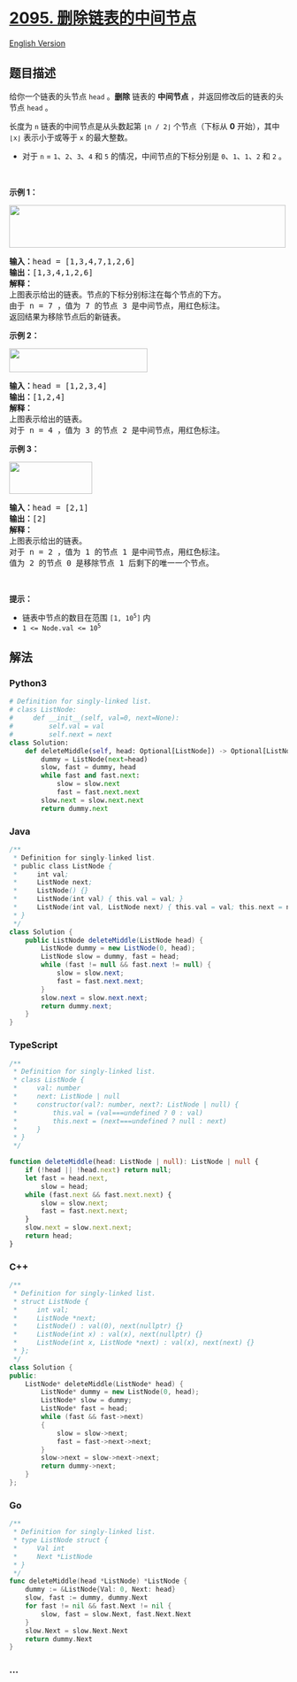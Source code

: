 # [2095. 删除链表的中间节点](https://leetcode.cn/problems/delete-the-middle-node-of-a-linked-list)

[English Version](/solution/2000-2099/2095.Delete%20the%20Middle%20Node%20of%20a%20Linked%20List/README_EN.md)

## 题目描述

<!-- 这里写题目描述 -->

<p>给你一个链表的头节点 <code>head</code> 。<strong>删除</strong> 链表的 <strong>中间节点</strong> ，并返回修改后的链表的头节点 <code>head</code> 。</p>

<p>长度为 <code>n</code> 链表的中间节点是从头数起第 <code>⌊n / 2⌋</code> 个节点（下标从 <strong>0</strong> 开始），其中 <code>⌊x⌋</code> 表示小于或等于 <code>x</code> 的最大整数。</p>

<ul>
	<li>对于 <code>n</code> = <code>1</code>、<code>2</code>、<code>3</code>、<code>4</code> 和 <code>5</code> 的情况，中间节点的下标分别是 <code>0</code>、<code>1</code>、<code>1</code>、<code>2</code> 和 <code>2</code> 。</li>
</ul>

<p>&nbsp;</p>

<p><strong>示例 1：</strong></p>

<p><img alt="" src="https://fastly.jsdelivr.net/gh/doocs/leetcode@main/solution/2000-2099/2095.Delete%20the%20Middle%20Node%20of%20a%20Linked%20List/images/eg1drawio.png" style="width: 500px; height: 77px;" /></p>

<pre>
<strong>输入：</strong>head = [1,3,4,7,1,2,6]
<strong>输出：</strong>[1,3,4,1,2,6]
<strong>解释：</strong>
上图表示给出的链表。节点的下标分别标注在每个节点的下方。
由于 n = 7 ，值为 7 的节点 3 是中间节点，用红色标注。
返回结果为移除节点后的新链表。 
</pre>

<p><strong>示例 2：</strong></p>

<p><img alt="" src="https://fastly.jsdelivr.net/gh/doocs/leetcode@main/solution/2000-2099/2095.Delete%20the%20Middle%20Node%20of%20a%20Linked%20List/images/eg2drawio.png" style="width: 250px; height: 43px;" /></p>

<pre>
<strong>输入：</strong>head = [1,2,3,4]
<strong>输出：</strong>[1,2,4]
<strong>解释：</strong>
上图表示给出的链表。
对于 n = 4 ，值为 3 的节点 2 是中间节点，用红色标注。
</pre>

<p><strong>示例 3：</strong></p>

<p><img alt="" src="https://fastly.jsdelivr.net/gh/doocs/leetcode@main/solution/2000-2099/2095.Delete%20the%20Middle%20Node%20of%20a%20Linked%20List/images/eg3drawio.png" style="width: 150px; height: 58px;" /></p>

<pre>
<strong>输入：</strong>head = [2,1]
<strong>输出：</strong>[2]
<strong>解释：</strong>
上图表示给出的链表。
对于 n = 2 ，值为 1 的节点 1 是中间节点，用红色标注。
值为 2 的节点 0 是移除节点 1 后剩下的唯一一个节点。</pre>

<p>&nbsp;</p>

<p><strong>提示：</strong></p>

<ul>
	<li>链表中节点的数目在范围 <code>[1, 10<sup>5</sup>]</code> 内</li>
	<li><code>1 &lt;= Node.val &lt;= 10<sup>5</sup></code></li>
</ul>

## 解法

<!-- 这里可写通用的实现逻辑 -->

<!-- tabs:start -->

### **Python3**

<!-- 这里可写当前语言的特殊实现逻辑 -->

```python
# Definition for singly-linked list.
# class ListNode:
#     def __init__(self, val=0, next=None):
#         self.val = val
#         self.next = next
class Solution:
    def deleteMiddle(self, head: Optional[ListNode]) -> Optional[ListNode]:
        dummy = ListNode(next=head)
        slow, fast = dummy, head
        while fast and fast.next:
            slow = slow.next
            fast = fast.next.next
        slow.next = slow.next.next
        return dummy.next
```

### **Java**

<!-- 这里可写当前语言的特殊实现逻辑 -->

```java
/**
 * Definition for singly-linked list.
 * public class ListNode {
 *     int val;
 *     ListNode next;
 *     ListNode() {}
 *     ListNode(int val) { this.val = val; }
 *     ListNode(int val, ListNode next) { this.val = val; this.next = next; }
 * }
 */
class Solution {
    public ListNode deleteMiddle(ListNode head) {
        ListNode dummy = new ListNode(0, head);
        ListNode slow = dummy, fast = head;
        while (fast != null && fast.next != null) {
            slow = slow.next;
            fast = fast.next.next;
        }
        slow.next = slow.next.next;
        return dummy.next;
    }
}
```

### **TypeScript**

<!-- 这里可写当前语言的特殊实现逻辑 -->

```ts
/**
 * Definition for singly-linked list.
 * class ListNode {
 *     val: number
 *     next: ListNode | null
 *     constructor(val?: number, next?: ListNode | null) {
 *         this.val = (val===undefined ? 0 : val)
 *         this.next = (next===undefined ? null : next)
 *     }
 * }
 */

function deleteMiddle(head: ListNode | null): ListNode | null {
    if (!head || !head.next) return null;
    let fast = head.next,
        slow = head;
    while (fast.next && fast.next.next) {
        slow = slow.next;
        fast = fast.next.next;
    }
    slow.next = slow.next.next;
    return head;
}
```

### **C++**

```cpp
/**
 * Definition for singly-linked list.
 * struct ListNode {
 *     int val;
 *     ListNode *next;
 *     ListNode() : val(0), next(nullptr) {}
 *     ListNode(int x) : val(x), next(nullptr) {}
 *     ListNode(int x, ListNode *next) : val(x), next(next) {}
 * };
 */
class Solution {
public:
    ListNode* deleteMiddle(ListNode* head) {
        ListNode* dummy = new ListNode(0, head);
        ListNode* slow = dummy;
        ListNode* fast = head;
        while (fast && fast->next)
        {
            slow = slow->next;
            fast = fast->next->next;
        }
        slow->next = slow->next->next;
        return dummy->next;
    }
};
```

### **Go**

```go
/**
 * Definition for singly-linked list.
 * type ListNode struct {
 *     Val int
 *     Next *ListNode
 * }
 */
func deleteMiddle(head *ListNode) *ListNode {
	dummy := &ListNode{Val: 0, Next: head}
	slow, fast := dummy, dummy.Next
	for fast != nil && fast.Next != nil {
		slow, fast = slow.Next, fast.Next.Next
	}
	slow.Next = slow.Next.Next
	return dummy.Next
}
```

### **...**

```

```

<!-- tabs:end -->
